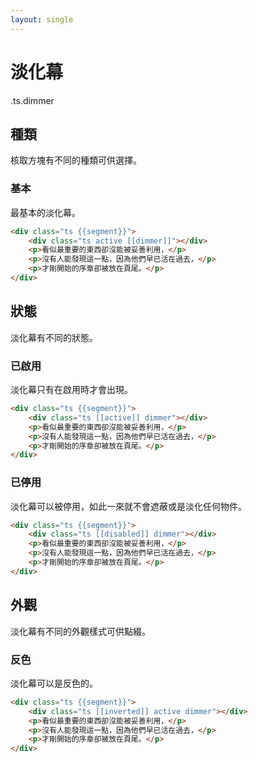 ```yaml
---
layout: single
---
```


# 淡化幕

.ts.dimmer

## 種類

核取方塊有不同的種類可供選擇。

### 基本

最基本的淡化幕。

```html
<div class="ts {{segment}}">
    <div class="ts active [[dimmer]]"></div>
    <p>看似最重要的東西卻沒能被妥善利用，</p>
    <p>沒有人能發現這一點，因為他們早已活在過去，</p>
    <p>才剛開始的序章卻被放在頁尾。</p>
</div>
```

## 狀態

淡化幕有不同的狀態。

### 已啟用

淡化幕只有在啟用時才會出現。

```html
<div class="ts {{segment}}">
    <div class="ts [[active]] dimmer"></div>
    <p>看似最重要的東西卻沒能被妥善利用，</p>
    <p>沒有人能發現這一點，因為他們早已活在過去，</p>
    <p>才剛開始的序章卻被放在頁尾。</p>
</div>
```

### 已停用

淡化幕可以被停用，如此一來就不會遮蔽或是淡化任何物件。

```html
<div class="ts {{segment}}">
    <div class="ts [[disabled]] dimmer"></div>
    <p>看似最重要的東西卻沒能被妥善利用，</p>
    <p>沒有人能發現這一點，因為他們早已活在過去，</p>
    <p>才剛開始的序章卻被放在頁尾。</p>
</div>
```

## 外觀

淡化幕有不同的外觀樣式可供點綴。

### 反色

淡化幕可以是反色的。

```html
<div class="ts {{segment}}">
    <div class="ts [[inverted]] active dimmer"></div>
    <p>看似最重要的東西卻沒能被妥善利用，</p>
    <p>沒有人能發現這一點，因為他們早已活在過去，</p>
    <p>才剛開始的序章卻被放在頁尾。</p>
</div>
```